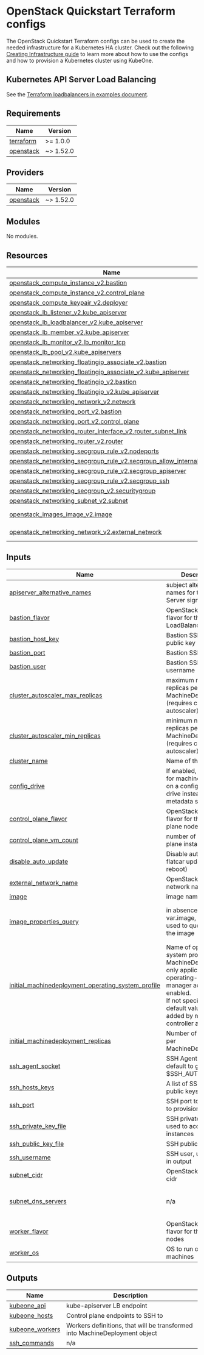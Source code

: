 # OpenStack Quickstart Terraform configs

The OpenStack Quickstart Terraform configs can be used to create the needed
infrastructure for a Kubernetes HA cluster. Check out the following
[Creating Infrastructure guide][docs-infrastructure] to learn more about how to
use the configs and how to provision a Kubernetes cluster using KubeOne.

## Kubernetes API Server Load Balancing

See the [Terraform loadbalancers in examples document][docs-tf-loadbalancer].

[docs-infrastructure]: https://docs.kubermatic.com/kubeone/main/guides/using-terraform-configs/
[docs-tf-loadbalancer]: https://docs.kubermatic.com/kubeone/main/examples/ha-load-balancing/

## Requirements

| Name | Version |
|------|---------|
| <a name="requirement_terraform"></a> [terraform](#requirement\_terraform) | >= 1.0.0 |
| <a name="requirement_openstack"></a> [openstack](#requirement\_openstack) | ~> 1.52.0 |

## Providers

| Name | Version |
|------|---------|
| <a name="provider_openstack"></a> [openstack](#provider\_openstack) | ~> 1.52.0 |

## Modules

No modules.

## Resources

| Name | Type |
|------|------|
| [openstack_compute_instance_v2.bastion](https://registry.terraform.io/providers/terraform-provider-openstack/openstack/latest/docs/resources/compute_instance_v2) | resource |
| [openstack_compute_instance_v2.control_plane](https://registry.terraform.io/providers/terraform-provider-openstack/openstack/latest/docs/resources/compute_instance_v2) | resource |
| [openstack_compute_keypair_v2.deployer](https://registry.terraform.io/providers/terraform-provider-openstack/openstack/latest/docs/resources/compute_keypair_v2) | resource |
| [openstack_lb_listener_v2.kube_apiserver](https://registry.terraform.io/providers/terraform-provider-openstack/openstack/latest/docs/resources/lb_listener_v2) | resource |
| [openstack_lb_loadbalancer_v2.kube_apiserver](https://registry.terraform.io/providers/terraform-provider-openstack/openstack/latest/docs/resources/lb_loadbalancer_v2) | resource |
| [openstack_lb_member_v2.kube_apiserver](https://registry.terraform.io/providers/terraform-provider-openstack/openstack/latest/docs/resources/lb_member_v2) | resource |
| [openstack_lb_monitor_v2.lb_monitor_tcp](https://registry.terraform.io/providers/terraform-provider-openstack/openstack/latest/docs/resources/lb_monitor_v2) | resource |
| [openstack_lb_pool_v2.kube_apiservers](https://registry.terraform.io/providers/terraform-provider-openstack/openstack/latest/docs/resources/lb_pool_v2) | resource |
| [openstack_networking_floatingip_associate_v2.bastion](https://registry.terraform.io/providers/terraform-provider-openstack/openstack/latest/docs/resources/networking_floatingip_associate_v2) | resource |
| [openstack_networking_floatingip_associate_v2.kube_apiserver](https://registry.terraform.io/providers/terraform-provider-openstack/openstack/latest/docs/resources/networking_floatingip_associate_v2) | resource |
| [openstack_networking_floatingip_v2.bastion](https://registry.terraform.io/providers/terraform-provider-openstack/openstack/latest/docs/resources/networking_floatingip_v2) | resource |
| [openstack_networking_floatingip_v2.kube_apiserver](https://registry.terraform.io/providers/terraform-provider-openstack/openstack/latest/docs/resources/networking_floatingip_v2) | resource |
| [openstack_networking_network_v2.network](https://registry.terraform.io/providers/terraform-provider-openstack/openstack/latest/docs/resources/networking_network_v2) | resource |
| [openstack_networking_port_v2.bastion](https://registry.terraform.io/providers/terraform-provider-openstack/openstack/latest/docs/resources/networking_port_v2) | resource |
| [openstack_networking_port_v2.control_plane](https://registry.terraform.io/providers/terraform-provider-openstack/openstack/latest/docs/resources/networking_port_v2) | resource |
| [openstack_networking_router_interface_v2.router_subnet_link](https://registry.terraform.io/providers/terraform-provider-openstack/openstack/latest/docs/resources/networking_router_interface_v2) | resource |
| [openstack_networking_router_v2.router](https://registry.terraform.io/providers/terraform-provider-openstack/openstack/latest/docs/resources/networking_router_v2) | resource |
| [openstack_networking_secgroup_rule_v2.nodeports](https://registry.terraform.io/providers/terraform-provider-openstack/openstack/latest/docs/resources/networking_secgroup_rule_v2) | resource |
| [openstack_networking_secgroup_rule_v2.secgroup_allow_internal_ipv4](https://registry.terraform.io/providers/terraform-provider-openstack/openstack/latest/docs/resources/networking_secgroup_rule_v2) | resource |
| [openstack_networking_secgroup_rule_v2.secgroup_apiserver](https://registry.terraform.io/providers/terraform-provider-openstack/openstack/latest/docs/resources/networking_secgroup_rule_v2) | resource |
| [openstack_networking_secgroup_rule_v2.secgroup_ssh](https://registry.terraform.io/providers/terraform-provider-openstack/openstack/latest/docs/resources/networking_secgroup_rule_v2) | resource |
| [openstack_networking_secgroup_v2.securitygroup](https://registry.terraform.io/providers/terraform-provider-openstack/openstack/latest/docs/resources/networking_secgroup_v2) | resource |
| [openstack_networking_subnet_v2.subnet](https://registry.terraform.io/providers/terraform-provider-openstack/openstack/latest/docs/resources/networking_subnet_v2) | resource |
| [openstack_images_image_v2.image](https://registry.terraform.io/providers/terraform-provider-openstack/openstack/latest/docs/data-sources/images_image_v2) | data source |
| [openstack_networking_network_v2.external_network](https://registry.terraform.io/providers/terraform-provider-openstack/openstack/latest/docs/data-sources/networking_network_v2) | data source |

## Inputs

| Name | Description | Type | Default | Required |
|------|-------------|------|---------|:--------:|
| <a name="input_apiserver_alternative_names"></a> [apiserver\_alternative\_names](#input\_apiserver\_alternative\_names) | subject alternative names for the API Server signing cert. | `list(string)` | `[]` | no |
| <a name="input_bastion_flavor"></a> [bastion\_flavor](#input\_bastion\_flavor) | OpenStack instance flavor for the LoadBalancer node | `string` | `"m1.tiny"` | no |
| <a name="input_bastion_host_key"></a> [bastion\_host\_key](#input\_bastion\_host\_key) | Bastion SSH host public key | `string` | `null` | no |
| <a name="input_bastion_port"></a> [bastion\_port](#input\_bastion\_port) | Bastion SSH port | `number` | `22` | no |
| <a name="input_bastion_user"></a> [bastion\_user](#input\_bastion\_user) | Bastion SSH username | `string` | `"ubuntu"` | no |
| <a name="input_cluster_autoscaler_max_replicas"></a> [cluster\_autoscaler\_max\_replicas](#input\_cluster\_autoscaler\_max\_replicas) | maximum number of replicas per MachineDeployment (requires cluster-autoscaler) | `number` | `0` | no |
| <a name="input_cluster_autoscaler_min_replicas"></a> [cluster\_autoscaler\_min\_replicas](#input\_cluster\_autoscaler\_min\_replicas) | minimum number of replicas per MachineDeployment (requires cluster-autoscaler) | `number` | `0` | no |
| <a name="input_cluster_name"></a> [cluster\_name](#input\_cluster\_name) | Name of the cluster | `string` | n/a | yes |
| <a name="input_config_drive"></a> [config\_drive](#input\_config\_drive) | If enabled, metadata for machines is stored on a configuration drive instead of the metadata service. | `bool` | `false` | no |
| <a name="input_control_plane_flavor"></a> [control\_plane\_flavor](#input\_control\_plane\_flavor) | OpenStack instance flavor for the control plane nodes | `string` | `"m1.small"` | no |
| <a name="input_control_plane_vm_count"></a> [control\_plane\_vm\_count](#input\_control\_plane\_vm\_count) | number of control plane instances | `number` | `3` | no |
| <a name="input_disable_auto_update"></a> [disable\_auto\_update](#input\_disable\_auto\_update) | Disable automatic flatcar updates (and reboot) | `bool` | `false` | no |
| <a name="input_external_network_name"></a> [external\_network\_name](#input\_external\_network\_name) | OpenStack external network name | `string` | n/a | yes |
| <a name="input_image"></a> [image](#input\_image) | image name to use | `string` | `""` | no |
| <a name="input_image_properties_query"></a> [image\_properties\_query](#input\_image\_properties\_query) | in absence of var.image, this will be used to query API for the image | `map(any)` | <pre>{<br>  "os_distro": "ubuntu",<br>  "os_version": "24.04"<br>}</pre> | no |
| <a name="input_initial_machinedeployment_operating_system_profile"></a> [initial\_machinedeployment\_operating\_system\_profile](#input\_initial\_machinedeployment\_operating\_system\_profile) | Name of operating system profile for MachineDeployments, only applicable if operating-system-manager addon is enabled.<br>If not specified, the default value will be added by machine-controller addon. | `string` | `""` | no |
| <a name="input_initial_machinedeployment_replicas"></a> [initial\_machinedeployment\_replicas](#input\_initial\_machinedeployment\_replicas) | Number of replicas per MachineDeployment | `number` | `2` | no |
| <a name="input_ssh_agent_socket"></a> [ssh\_agent\_socket](#input\_ssh\_agent\_socket) | SSH Agent socket, default to grab from $SSH\_AUTH\_SOCK | `string` | `"env:SSH_AUTH_SOCK"` | no |
| <a name="input_ssh_hosts_keys"></a> [ssh\_hosts\_keys](#input\_ssh\_hosts\_keys) | A list of SSH hosts public keys to verify | `list(string)` | `null` | no |
| <a name="input_ssh_port"></a> [ssh\_port](#input\_ssh\_port) | SSH port to be used to provision instances | `number` | `22` | no |
| <a name="input_ssh_private_key_file"></a> [ssh\_private\_key\_file](#input\_ssh\_private\_key\_file) | SSH private key file used to access instances | `string` | `""` | no |
| <a name="input_ssh_public_key_file"></a> [ssh\_public\_key\_file](#input\_ssh\_public\_key\_file) | SSH public key file | `string` | `"~/.ssh/id_rsa.pub"` | no |
| <a name="input_ssh_username"></a> [ssh\_username](#input\_ssh\_username) | SSH user, used only in output | `string` | `"ubuntu"` | no |
| <a name="input_subnet_cidr"></a> [subnet\_cidr](#input\_subnet\_cidr) | OpenStack subnet cidr | `string` | `"192.168.1.0/24"` | no |
| <a name="input_subnet_dns_servers"></a> [subnet\_dns\_servers](#input\_subnet\_dns\_servers) | n/a | `list(string)` | <pre>[<br>  "8.8.8.8",<br>  "8.8.4.4"<br>]</pre> | no |
| <a name="input_worker_flavor"></a> [worker\_flavor](#input\_worker\_flavor) | OpenStack instance flavor for the worker nodes | `string` | `"m1.small"` | no |
| <a name="input_worker_os"></a> [worker\_os](#input\_worker\_os) | OS to run on worker machines | `string` | `"ubuntu"` | no |

## Outputs

| Name | Description |
|------|-------------|
| <a name="output_kubeone_api"></a> [kubeone\_api](#output\_kubeone\_api) | kube-apiserver LB endpoint |
| <a name="output_kubeone_hosts"></a> [kubeone\_hosts](#output\_kubeone\_hosts) | Control plane endpoints to SSH to |
| <a name="output_kubeone_workers"></a> [kubeone\_workers](#output\_kubeone\_workers) | Workers definitions, that will be transformed into MachineDeployment object |
| <a name="output_ssh_commands"></a> [ssh\_commands](#output\_ssh\_commands) | n/a |
